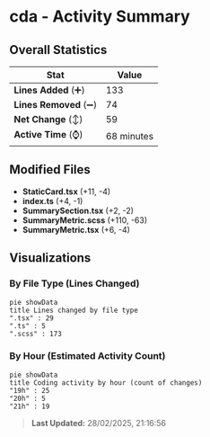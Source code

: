 # cda - Activity Summary 

## Overall Statistics

| Stat                   | Value                                                             |
| ---------------------- | ----------------------------------------------------------------- |
| **Lines Added** (➕)   | 133                                          |
| **Lines Removed** (➖) | 74                                        |
| **Net Change** (↕)    | 59                |
| **Active Time** (⌚)   | 68 minutes |


## Modified Files
- **StaticCard.tsx** (+11, -4)
- **index.ts** (+4, -1)
- **SummarySection.tsx** (+2, -2)
- **SummaryMetric.scss** (+110, -63)
- **SummaryMetric.tsx** (+6, -4)

## Visualizations

### By File Type (Lines Changed)

```mermaid
pie showData
title Lines changed by file type
".tsx" : 29
".ts" : 5
".scss" : 173
```

### By Hour (Estimated Activity Count)

```mermaid
pie showData
title Coding activity by hour (count of changes)
"19h" : 25
"20h" : 5
"21h" : 19
```


> **Last Updated:** 28/02/2025, 21:16:56